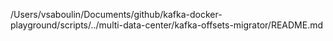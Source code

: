 /Users/vsaboulin/Documents/github/kafka-docker-playground/scripts/../multi-data-center/kafka-offsets-migrator/README.md